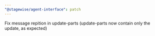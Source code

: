 ```yaml
---
"@stagewise/agent-interface": patch
---
```


Fix message repition in update-parts (update-parts now contain only the update, as expected)
